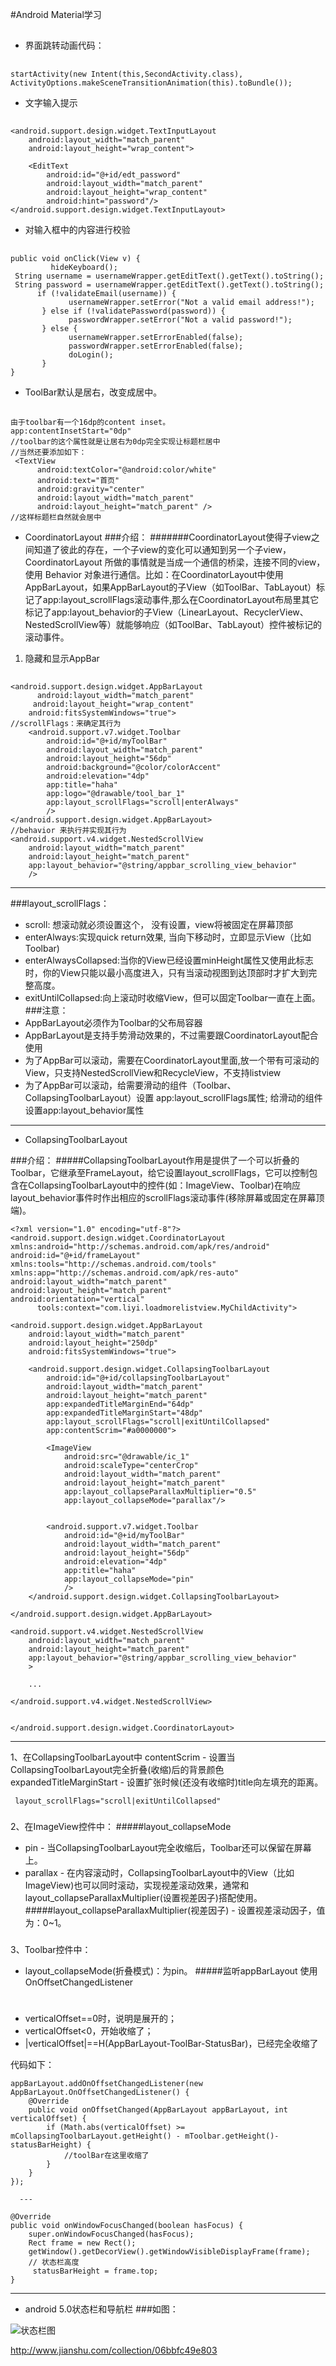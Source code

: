 #Android Material学习
##
* 界面跳转动画代码：
##
    startActivity(new Intent(this,SecondActivity.class), ActivityOptions.makeSceneTransitionAnimation(this).toBundle()); 
* 文字输入提示
##
    <android.support.design.widget.TextInputLayout
        android:layout_width="match_parent"
        android:layout_height="wrap_content">

        <EditText
            android:id="@+id/edt_password"
            android:layout_width="match_parent"
            android:layout_height="wrap_content"
            android:hint="password"/>
    </android.support.design.widget.TextInputLayout>
* 对输入框中的内容进行校验
##
    public void onClick(View v) {
             hideKeyboard();
     String username = usernameWrapper.getEditText().getText().toString();
     String password = usernameWrapper.getEditText().getText().toString();
          if (!validateEmail(username)) {
                 usernameWrapper.setError("Not a valid email address!");
           } else if (!validatePassword(password)) {
                 passwordWrapper.setError("Not a valid password!");
           } else {
                 usernameWrapper.setErrorEnabled(false);
                 passwordWrapper.setErrorEnabled(false);
                 doLogin();
           }
    }
* ToolBar默认是居右，改变成居中。
##
    由于toolbar有一个16dp的content inset。
    app:contentInsetStart="0dp"
    //toolbar的这个属性就是让居右为0dp完全实现让标题栏居中
    //当然还要添加如下：
     <TextView
          android:textColor="@android:color/white"
          android:text="首页"
          android:gravity="center"
          android:layout_width="match_parent"
          android:layout_height="match_parent" />
    //这样标题栏自然就会居中

* CoordinatorLayout
###介绍：
#######CoordinatorLayout使得子view之间知道了彼此的存在，一个子view的变化可以通知到另一个子view，CoordinatorLayout 所做的事情就是当成一个通信的桥梁，连接不同的view，使用 Behavior 对象进行通信。比如：在CoordinatorLayout中使用AppBarLayout，如果AppBarLayout的子View（如ToolBar、TabLayout）标记了app:layout_scrollFlags滚动事件,那么在CoordinatorLayout布局里其它标记了app:layout_behavior的子View（LinearLayout、RecyclerView、NestedScrollView等）就能够响应（如ToolBar、TabLayout）控件被标记的滚动事件。
1. 隐藏和显示AppBar
##
    <android.support.design.widget.AppBarLayout
          android:layout_width="match_parent"
         android:layout_height="wrap_content"
        android:fitsSystemWindows="true">
    //scrollFlags：来确定其行为
        <android.support.v7.widget.Toolbar
            android:id="@+id/myToolBar"
            android:layout_width="match_parent"
            android:layout_height="56dp"
            android:background="@color/colorAccent"
            android:elevation="4dp"
            app:title="haha"
            app:logo="@drawable/tool_bar_1"
            app:layout_scrollFlags="scroll|enterAlways"
            />
    </android.support.design.widget.AppBarLayout>
    //behavior 来执行并实现其行为
    <android.support.v4.widget.NestedScrollView
        android:layout_width="match_parent"
        android:layout_height="match_parent"
        app:layout_behavior="@string/appbar_scrolling_view_behavior"
        /> 

----------

###layout_scrollFlags：
* scroll: 想滚动就必须设置这个， 没有设置，view将被固定在屏幕顶部
* enterAlways:实现quick return效果, 当向下移动时，立即显示View（比如Toolbar)
* enterAlwaysCollapsed:当你的View已经设置minHeight属性又使用此标志时，你的View只能以最小高度进入，只有当滚动视图到达顶部时才扩大到完整高度。
* exitUntilCollapsed:向上滚动时收缩View，但可以固定Toolbar一直在上面。
###注意：
* AppBarLayout必须作为Toolbar的父布局容器
* AppBarLayout是支持手势滑动效果的，不过需要跟CoordinatorLayout配合使用
* 为了AppBar可以滚动，需要在CoordinatorLayout里面,放一个带有可滚动的View，只支持NestedScrollView和RecycleView，不支持listview
* 为了AppBar可以滚动，给需要滑动的组件（Toolbar、CollapsingToolbarLayout）设置 app:layout_scrollFlags属性; 给滑动的组件设置app:layout_behavior属性

----------
* CollapsingToolbarLayout

###介绍：
#####CollapsingToolbarLayout作用是提供了一个可以折叠的Toolbar，它继承至FrameLayout，给它设置layout_scrollFlags，它可以控制包含在CollapsingToolbarLayout中的控件(如：ImageView、Toolbar)在响应layout_behavior事件时作出相应的scrollFlags滚动事件(移除屏幕或固定在屏幕顶端)。

    <?xml version="1.0" encoding="utf-8"?>
    <android.support.design.widget.CoordinatorLayout xmlns:android="http://schemas.android.com/apk/res/android"
    android:id="@+id/frameLayout"
    xmlns:tools="http://schemas.android.com/tools"
    xmlns:app="http://schemas.android.com/apk/res-auto"
    android:layout_width="match_parent"
    android:layout_height="match_parent"
    android:orientation="vertical"
          tools:context="com.liyi.loadmorelistview.MyChildActivity">

    <android.support.design.widget.AppBarLayout
        android:layout_width="match_parent"
        android:layout_height="250dp"
        android:fitsSystemWindows="true">

        <android.support.design.widget.CollapsingToolbarLayout
            android:id="@+id/collapsingToolbarLayout"
            android:layout_width="match_parent"
            android:layout_height="match_parent"
            app:expandedTitleMarginEnd="64dp"
            app:expandedTitleMarginStart="48dp"
            app:layout_scrollFlags="scroll|exitUntilCollapsed"
            app:contentScrim="#a0000000">

            <ImageView
                android:src="@drawable/ic_1"
                android:scaleType="centerCrop"
                android:layout_width="match_parent"
                android:layout_height="match_parent"
                app:layout_collapseParallaxMultiplier="0.5"
                app:layout_collapseMode="parallax"/>


            <android.support.v7.widget.Toolbar
                android:id="@+id/myToolBar"
                android:layout_width="match_parent"
                android:layout_height="56dp"
                android:elevation="4dp"
                app:title="haha"
                app:layout_collapseMode="pin"
                />
        </android.support.design.widget.CollapsingToolbarLayout>

    </android.support.design.widget.AppBarLayout>

    <android.support.v4.widget.NestedScrollView
        android:layout_width="match_parent"
        android:layout_height="match_parent"
        app:layout_behavior="@string/appbar_scrolling_view_behavior"
        >

        ...

    </android.support.v4.widget.NestedScrollView>


    </android.support.design.widget.CoordinatorLayout>


----------
1、在CollapsingToolbarLayout中
contentScrim - 设置当CollapsingToolbarLayout完全折叠(收缩)后的背景颜色
expandedTitleMarginStart - 设置扩张时候(还没有收缩时)title向左填充的距离。

     layout_scrollFlags="scroll|exitUntilCollapsed"
###
2、在ImageView控件中：
#####layout_collapseMode
* pin - 当CollapsingToolbarLayout完全收缩后，Toolbar还可以保留在屏幕上。
* parallax - 在内容滚动时，CollapsingToolbarLayout中的View（比如ImageView)也可以同时滚动，实现视差滚动效果，通常和layout_collapseParallaxMultiplier(设置视差因子)搭配使用。
#####layout_collapseParallaxMultiplier(视差因子) - 设置视差滚动因子，值为：0~1。
###
3、Toolbar控件中：

* layout_collapseMode(折叠模式)：为pin。
#####监听appBarLayout
使用OnOffsetChangedListener
#
  * verticalOffset==0时，说明是展开的；
  * verticalOffset<0，开始收缩了；
  * |verticalOffset|==H(AppBarLayout-ToolBar-StatusBar)，已经完全收缩了

代码如下：

    appBarLayout.addOnOffsetChangedListener(new AppBarLayout.OnOffsetChangedListener() {
        @Override
        public void onOffsetChanged(AppBarLayout appBarLayout, int verticalOffset) {
            if (Math.abs(verticalOffset) >= mCollapsingToolbarLayout.getHeight() - mToolbar.getHeight()-statusBarHeight) {
                //toolBar在这里收缩了
            }
        }
    });

      ---

    @Override
    public void onWindowFocusChanged(boolean hasFocus) {
        super.onWindowFocusChanged(hasFocus);
        Rect frame = new Rect();
        getWindow().getDecorView().getWindowVisibleDisplayFrame(frame);
        // 状态栏高度
         statusBarHeight = frame.top;
    }


----------
* android 5.0状态栏和导航栏
###如图：

![状态栏图](https://github.com/waws80/-/blob/master/toolbarandnavigationBar.png)


http://www.jianshu.com/collection/06bbfc49e803



